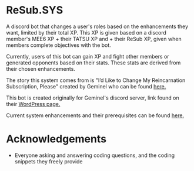 # ReSub.SYS

A discord bot that changes a user's roles based on the enhancements they want, limited by their total XP. This XP is given based on a discord member's MEE6 XP + their TATSU XP and + their ReSub XP, given when members complete objectives with the bot.

Currently, users of this bot can gain XP and fight other members or generated opponents based on their stats. These stats are derived from their chosen enhancements.

The story this system comes from is "I’d Like to Change My Reincarnation Subscription, Please" created by Geminel who can be found [here.](https://geminel.wordpress.com/2021/07/07/fancy-seeing-you-here/)

This bot is created originally for Geminel's discord server, link found on their [WordPress page.](https://geminel.wordpress.com/2021/07/07/fancy-seeing-you-here/)

Current system enhancements and their prerequisites can be found [here.](https://docs.google.com/spreadsheets/d/1JIJjDzFjtuIU2k0jk1aHdMr2oErD_ySoFm7-iFEBOV0)

# Acknowledgements
 - Everyone asking and answering coding questions, and the coding snippets they freely provide
